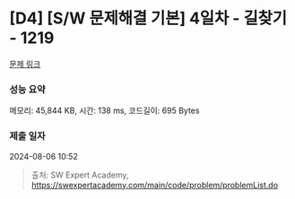 # [D4] [S/W 문제해결 기본] 4일차 - 길찾기 - 1219 

[문제 링크](https://swexpertacademy.com/main/code/problem/problemDetail.do?contestProbId=AV14geLqABQCFAYD) 

### 성능 요약

메모리: 45,844 KB, 시간: 138 ms, 코드길이: 695 Bytes

### 제출 일자

2024-08-06 10:52



> 출처: SW Expert Academy, https://swexpertacademy.com/main/code/problem/problemList.do
